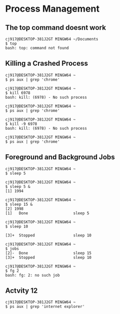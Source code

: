 # Process Management

## The top command doesnt work 

```
cj917@DESKTOP-381J2GT MINGW64 ~/Documents
$ top
bash: top: command not found
```

## Killing a Crashed Process

```
cj917@DESKTOP-381J2GT MINGW64 ~
$ ps aux | grep 'chrome'

cj917@DESKTOP-381J2GT MINGW64 ~
$ kill 6978
bash: kill: (6978) - No such process

cj917@DESKTOP-381J2GT MINGW64 ~
$ ps aux | grep 'chrome'

cj917@DESKTOP-381J2GT MINGW64 ~
$ kill -9 6978
bash: kill: (6978) - No such process

cj917@DESKTOP-381J2GT MINGW64 ~
$ ps aux | grep 'chrome'
```

## Foreground and Background Jobs

```
cj917@DESKTOP-381J2GT MINGW64 ~
$ sleep 5

cj917@DESKTOP-381J2GT MINGW64 ~
$ sleep 5 &
[1] 1994

cj917@DESKTOP-381J2GT MINGW64 ~
$ sleep 15 &
[2] 1998
[1]   Done                    sleep 5

cj917@DESKTOP-381J2GT MINGW64 ~
$ sleep 10

[3]+  Stopped                 sleep 10

cj917@DESKTOP-381J2GT MINGW64 ~
$ jobs
[2]-  Done                    sleep 15
[3]+  Stopped                 sleep 10

cj917@DESKTOP-381J2GT MINGW64 ~
$ fg 2
bash: fg: 2: no such job
```

## Actvity 12

```
cj917@DESKTOP-381J2GT MINGW64 ~
$ ps aux | grep 'internet explorer'
```

